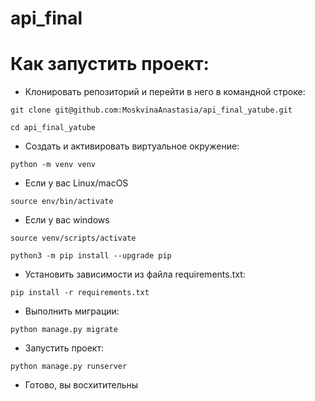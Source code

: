 # api_final
# Как запустить проект:

- Клонировать репозиторий и перейти в него в командной строке:

```git clone git@github.com:MoskvinaAnastasia/api_final_yatube.git```

```cd api_final_yatube```

- Cоздать и активировать виртуальное окружение:

```python -m venv venv```

- Если у вас Linux/macOS

```source env/bin/activate```

- Если у вас windows

```source venv/scripts/activate```

```python3 -m pip install --upgrade pip```

- Установить зависимости из файла requirements.txt:

```pip install -r requirements.txt```

- Выполнить миграции:

```python manage.py migrate```

- Запустить проект:

```python manage.py runserver```

- Готово, вы восхитительны
